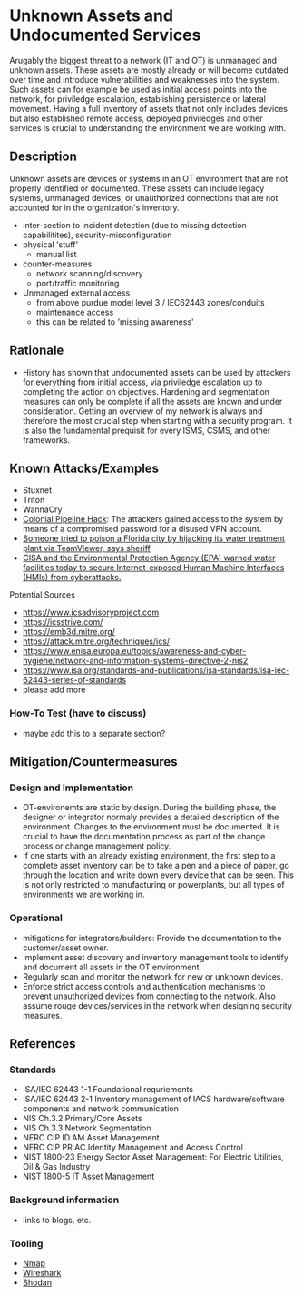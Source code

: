 # Unknown Assets and Undocumented Services

Arugably the biggest threat to a network (IT and OT) is unmanaged and unknown assets. These assets are mostly already or will become outdated over time and introduce vulnerabilities and weaknesses into the system. Such assets can for example be used as initial access points into the network, for priviledge escalation, establishing persistence or lateral movement. Having a full inventory of assets that not only includes devices but also established remote access, deployed priviledges and other services is crucial to understanding the environment we are working with.

## Description

Unknown assets are devices or systems in an OT environment that are not properly identified or documented. These assets can include legacy systems, unmanaged devices, or unauthorized connections that are not accounted for in the organization's inventory.

- inter-section to incident detection (due to missing detection capabilitites), security-misconfiguration
- physical 'stuff'
  - manual list
- counter-measures
  - network scanning/discovery
  - port/traffic monitoring
- Unmanaged external access
  - from above purdue model level 3 / IEC62443 zones/conduits
  - maintenance access
  - this can be related to 'missing awareness'

## Rationale

- History has shown that undocumented assets can be used by attackers for everything from initial access, via priviledge escalation up to completing the action on objectives. Hardening and segmentation measures can only be complete if all the assets are known and under consideration. Getting an overview of my network is always and therefore the most crucial step when starting with a security program. It is also the fundamental prequisit for every ISMS, CSMS, and other frameworks.

## Known Attacks/Examples

- Stuxnet
- Triton
- WannaCry
- [Colonial Pipeline Hack](https://en.wikipedia.org/wiki/Colonial_Pipeline_ransomware_attack): The attackers gained access to the system by means of a compromised password for a disused VPN account.
- [Someone tried to poison a Florida city by hijacking its water treatment plant via TeamViewer, says sheriff](https://www.theregister.com/2021/02/09/florida_water_hacked/)
- [CISA and the Environmental Protection Agency (EPA) warned water facilities today to secure Internet-exposed Human Machine Interfaces (HMIs) from cyberattacks.](https://www.bleepingcomputer.com/news/security/cisa-warns-water-facilities-to-secure-hmi-systems-exposed-online/)

Potential Sources

- <https://www.icsadvisoryproject.com>
- <https://icsstrive.com/>
- <https://emb3d.mitre.org/>
- <https://attack.mitre.org/techniques/ics/>
- <https://www.enisa.europa.eu/topics/awareness-and-cyber-hygiene/network-and-information-systems-directive-2-nis2>
- <https://www.isa.org/standards-and-publications/isa-standards/isa-iec-62443-series-of-standards>
- please add more

### How-To Test (have to discuss)

- maybe add this to a separate section?

## Mitigation/Countermeasures

### Design and Implementation

- OT-environemts are static by design. During the building phase, the designer or integrator normaly provides a detailed description of the environment. Changes to the environment must be documented. It is crucial to have the documentation process as part of the change process or change management policy.
- If one starts with an already existing environment, the first step to a complete asset inventory can be to take a pen and a piece of paper, go through the location and write down every device that can be seen. This is not only restricted to manufacturing or powerplants, but all types of environments we are working in. 

### Operational

- mitigations for integrators/builders:  Provide the documentation to the customer/asset owner.
- Implement asset discovery and inventory management tools to identify and document all assets in the OT environment.
- Regularly scan and monitor the network for new or unknown devices.
- Enforce strict access controls and authentication mechanisms to prevent unauthorized devices from connecting to the network. Also assume rouge devices/services in the network when designing security measures.

## References

### Standards

- ISA/IEC 62443 1-1 Foundational requriements
- ISA/IEC 62443 2-1 Inventory management of IACS hardware/software components and
network communication
- NIS Ch.3.2 Primary/Core Assets
- NIS Ch.3.3 Network Segmentation
- NERC CIP ID.AM Asset Management
- NERC CIP PR.AC Identity Management and Access Control
- NIST 1800-23 Energy Sector Asset Management: For Electric Utilities, Oil & Gas Industry
- NIST 1800-5 IT Asset Management

### Background information

- links to blogs, etc.

### Tooling

- [Nmap](https://nmap.org/)
- [Wireshark](https://www.wireshark.org/)
- [Shodan](https://www.shodan.io/)
